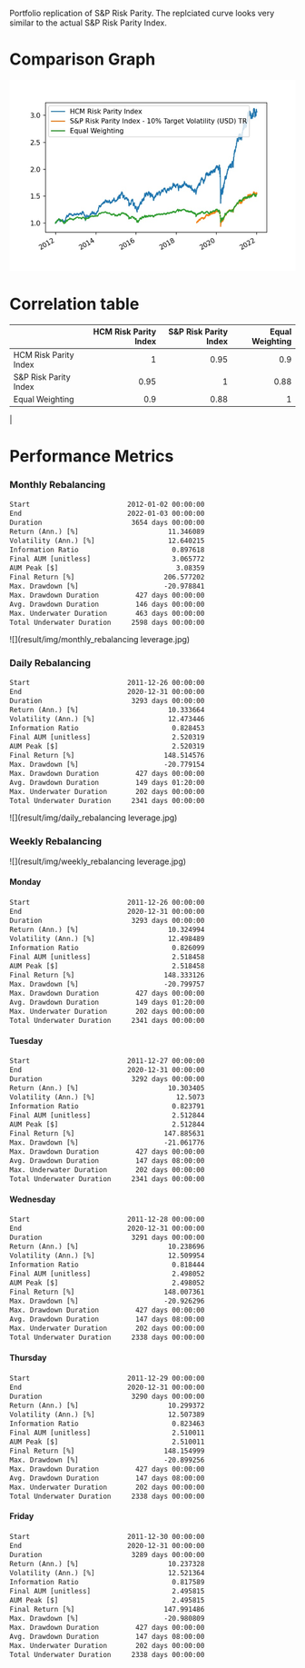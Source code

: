 Portfolio replication of S&P Risk Parity.
The replciated curve looks very similar to the actual
S&P Risk Parity Index.

# Comparison Graph
![](result/img/comparison.jpg)

# Correlation table
|                                 | HCM Risk Parity Index | S&P Risk Parity Index | Equal Weighting |
|:--------------------------------|----------------------:|----------------------:|----------------:|
| HCM Risk Parity Index           |                     1 |                  0.95 |             0.9 |
| S&P Risk Parity Index           |                  0.95 |                     1 |            0.88 |
| Equal Weighting                 |                   0.9 |                  0.88 |               1 |
|                            
# Performance Metrics
### Monthly Rebalancing

```plaintext
Start                        2012-01-02 00:00:00
End                          2022-01-03 00:00:00
Duration                      3654 days 00:00:00
Return (Ann.) [%]                      11.346089
Volatility (Ann.) [%]                  12.640215
Information Ratio                       0.897618
Final AUM [unitless]                    3.065772
AUM Peak [$]                             3.08359
Final Return [%]                      206.577202
Max. Drawdown [%]                     -20.978841
Max. Drawdown Duration         427 days 00:00:00
Avg. Drawdown Duration         146 days 00:00:00
Max. Underwater Duration       463 days 00:00:00
Total Underwater Duration     2598 days 00:00:00
```
![](result/img/monthly_rebalancing leverage.jpg)

### Daily Rebalancing
```plaintext
Start                        2011-12-26 00:00:00
End                          2020-12-31 00:00:00
Duration                      3293 days 00:00:00
Return (Ann.) [%]                      10.333664
Volatility (Ann.) [%]                  12.473446
Information Ratio                       0.828453
Final AUM [unitless]                    2.520319
AUM Peak [$]                            2.520319
Final Return [%]                      148.514576
Max. Drawdown [%]                     -20.779154
Max. Drawdown Duration         427 days 00:00:00
Avg. Drawdown Duration         149 days 01:20:00
Max. Underwater Duration       202 days 00:00:00
Total Underwater Duration     2341 days 00:00:00
```
![](result/img/daily_rebalancing leverage.jpg)
### Weekly Rebalancing
![](result/img/weekly_rebalancing leverage.jpg)
#### Monday
```plaintext
Start                        2011-12-26 00:00:00
End                          2020-12-31 00:00:00
Duration                      3293 days 00:00:00
Return (Ann.) [%]                      10.324994
Volatility (Ann.) [%]                  12.498489
Information Ratio                       0.826099
Final AUM [unitless]                    2.518458
AUM Peak [$]                            2.518458
Final Return [%]                      148.333126
Max. Drawdown [%]                     -20.799757
Max. Drawdown Duration         427 days 00:00:00
Avg. Drawdown Duration         149 days 01:20:00
Max. Underwater Duration       202 days 00:00:00
Total Underwater Duration     2341 days 00:00:00
```

#### Tuesday
```plaintext
Start                        2011-12-27 00:00:00
End                          2020-12-31 00:00:00
Duration                      3292 days 00:00:00
Return (Ann.) [%]                      10.303405
Volatility (Ann.) [%]                    12.5073
Information Ratio                       0.823791
Final AUM [unitless]                    2.512844
AUM Peak [$]                            2.512844
Final Return [%]                      147.885631
Max. Drawdown [%]                     -21.061776
Max. Drawdown Duration         427 days 00:00:00
Avg. Drawdown Duration         147 days 08:00:00
Max. Underwater Duration       202 days 00:00:00
Total Underwater Duration     2341 days 00:00:00
```

#### Wednesday
```plaintext
Start                        2011-12-28 00:00:00
End                          2020-12-31 00:00:00
Duration                      3291 days 00:00:00
Return (Ann.) [%]                      10.238696
Volatility (Ann.) [%]                  12.509954
Information Ratio                       0.818444
Final AUM [unitless]                    2.498052
AUM Peak [$]                            2.498052
Final Return [%]                      148.007361
Max. Drawdown [%]                     -20.926296
Max. Drawdown Duration         427 days 00:00:00
Avg. Drawdown Duration         147 days 08:00:00
Max. Underwater Duration       202 days 00:00:00
Total Underwater Duration     2338 days 00:00:00
```

#### Thursday
```plaintext
Start                        2011-12-29 00:00:00
End                          2020-12-31 00:00:00
Duration                      3290 days 00:00:00
Return (Ann.) [%]                      10.299372
Volatility (Ann.) [%]                  12.507389
Information Ratio                       0.823463
Final AUM [unitless]                    2.510011
AUM Peak [$]                            2.510011
Final Return [%]                      148.154999
Max. Drawdown [%]                     -20.899256
Max. Drawdown Duration         427 days 00:00:00
Avg. Drawdown Duration         147 days 08:00:00
Max. Underwater Duration       202 days 00:00:00
Total Underwater Duration     2338 days 00:00:00
```

#### Friday
```plaintext
Start                        2011-12-30 00:00:00
End                          2020-12-31 00:00:00
Duration                      3289 days 00:00:00
Return (Ann.) [%]                      10.237328
Volatility (Ann.) [%]                  12.521364
Information Ratio                       0.817589
Final AUM [unitless]                    2.495815
AUM Peak [$]                            2.495815
Final Return [%]                      147.991486
Max. Drawdown [%]                     -20.980809
Max. Drawdown Duration         427 days 00:00:00
Avg. Drawdown Duration         147 days 08:00:00
Max. Underwater Duration       202 days 00:00:00
Total Underwater Duration     2338 days 00:00:00
```